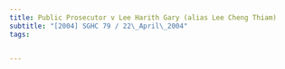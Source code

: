 ```yaml
---
title: Public Prosecutor v Lee Harith Gary (alias Lee Cheng Thiam) 
subtitle: "[2004] SGHC 79 / 22\_April\_2004"
tags:


---
```


